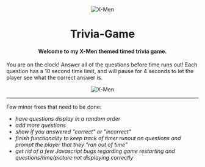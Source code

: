 <div align="center">

![X-Men](https://jonmeidell.github.io/assets/images/x-men.png)
# Trivia-Game

#### Welcome to my X-Men themed timed trivia game.
</div>

You are on the clock!  Answer all of the questions before time runs out!  Each question has a 10 second time limit, and will pause for 4 seconds to let the player see what the correct answer is.

<div align="center">

![X-Men](https://jonmeidell.github.io/X-Men/assets/images/readme.jpg)
</div>

<hr>

Few minor fixes that need to be done:
  * _have questions display in a random order_
  * _add more questions_
  * _show if you answered "correct" or "incorrect"_
  * _finish functionality to keep track of timer runout on questions and prompt the player that they "ran out of time"_
  * _get rid of a few Javascript bugs regarding game restarting and questions/time/picture not displaying correctly_
